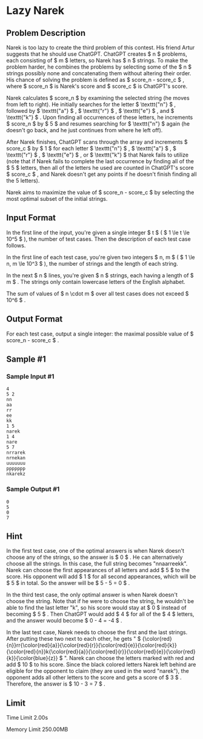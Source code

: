 # Lazy Narek

## Problem Description

Narek is too lazy to create the third problem of this contest. His friend Artur suggests that he should use ChatGPT. ChatGPT creates $ n $ problems, each consisting of $ m $ letters, so Narek has $ n $ strings. To make the problem harder, he combines the problems by selecting some of the $ n $ strings possibly none and concatenating them without altering their order. His chance of solving the problem is defined as $ score_n - score_c $ , where $ score_n $ is Narek's score and $ score_c $ is ChatGPT's score.

Narek calculates $ score_n $ by examining the selected string (he moves from left to right). He initially searches for the letter $ \texttt{"n"} $ , followed by $ \texttt{"a"} $ , $ \texttt{"r"} $ , $ \texttt{"e"} $ , and $ \texttt{"k"} $ . Upon finding all occurrences of these letters, he increments $ score_n $ by $ 5 $ and resumes searching for $ \texttt{"n"} $ again (he doesn't go back, and he just continues from where he left off).

After Narek finishes, ChatGPT scans through the array and increments $ score_c $ by $ 1 $ for each letter $ \texttt{"n"} $ , $ \texttt{"a"} $ , $ \texttt{"r"} $ , $ \texttt{"e"} $ , or $ \texttt{"k"} $ that Narek fails to utilize (note that if Narek fails to complete the last occurrence by finding all of the $ 5 $ letters, then all of the letters he used are counted in ChatGPT's score $ score_c $ , and Narek doesn't get any points if he doesn't finish finding all the 5 letters).

Narek aims to maximize the value of $ score_n - score_c $ by selecting the most optimal subset of the initial strings.

## Input Format

In the first line of the input, you're given a single integer $ t $ ( $ 1 \le t \le 10^5 $ ), the number of test cases. Then the description of each test case follows.

In the first line of each test case, you're given two integers $ n, m $ ( $ 1 \le n, m \le 10^3 $ ), the number of strings and the length of each string.

In the next $ n $ lines, you're given $ n $ strings, each having a length of $ m $ . The strings only contain lowercase letters of the English alphabet.

The sum of values of $ n \cdot m $ over all test cases does not exceed $ 10^6 $ .

## Output Format

For each test case, output a single integer: the maximal possible value of $ score_n - score_c $ .

## Sample #1

### Sample Input #1

```
4
5 2
nn
aa
rr
ee
kk
1 5
narek
1 4
nare
5 7
nrrarek
nrnekan
uuuuuuu
ppppppp
nkarekz
```

### Sample Output #1

```
0
5
0
7
```

## Hint

In the first test case, one of the optimal answers is when Narek doesn't choose any of the strings, so the answer is $ 0 $ . He can alternatively choose all the strings. In this case, the full string becomes "nnaarreekk". Narek can choose the first appearances of all letters and add $ 5 $ to the score. His opponent will add $ 1 $ for all second appearances, which will be $ 5 $ in total. So the answer will be $ 5 - 5 = 0 $ .

In the third test case, the only optimal answer is when Narek doesn't choose the string. Note that if he were to choose the string, he wouldn't be able to find the last letter "k", so his score would stay at $ 0 $ instead of becoming $ 5 $ . Then ChatGPT would add $ 4 $ for all of the $ 4 $ letters, and the answer would become $ 0 - 4 = -4 $ .

In the last test case, Narek needs to choose the first and the last strings. After putting these two next to each other, he gets " $ {\color{red}{n}}rr{\color{red}{a}}{\color{red}{r}}{\color{red}{e}}{\color{red}{k}}{\color{red}{n}}k{\color{red}{a}}{\color{red}{r}}{\color{red}{e}}{\color{red}{k}}{\color{blue}{z}} $ ". Narek can choose the letters marked with red and add $ 10 $ to his score. Since the black colored letters Narek left behind are eligible for the opponent to claim (they are used in the word "narek"), the opponent adds all other letters to the score and gets a score of $ 3 $ . Therefore, the answer is $ 10 - 3 = 7 $ .

## Limit



Time Limit
2.00s

Memory Limit
250.00MB
